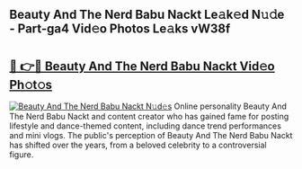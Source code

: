 ## Beauty And The Nerd Babu Nackt Le𝚊k𝚎d N𝚞𝚍e - Part-ga4 Vid𝚎o Photos Le𝚊ks vW38f

# <h2><a href="http://fb3k1q.evod.top/?m=Beauty+And+The+Nerd+Babu+Nackt">🔗 👉🔴 Beauty And The Nerd Babu Nackt Vid𝚎o Ph𝚘t𝚘s</a></h2>

[![Beauty And The Nerd Babu Nackt N𝚞d𝚎s](https://i.imgur.com/8V9OHl7.gif)](http://fb3k1q.evod.top/?m=Beauty+And+The+Nerd+Babu+Nackt)
Online personality Beauty And The Nerd Babu Nackt and content creator who has gained fame for posting lifestyle and dance-themed content, including dance trend performances and mini vlogs. The public's perception of Beauty And The Nerd Babu Nackt has shifted over the years, from a beloved celebrity to a controversial figure. 
